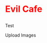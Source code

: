 <html>
<body>
<h1><p style="color:rgb(255,0,0);">Evil Cafe</p></h1>
Test
<p>Upload Images</p>
</body>
</html>
